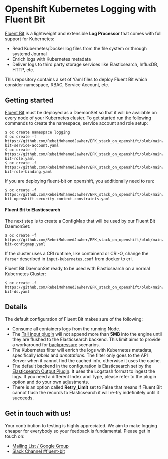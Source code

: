 # Openshift Kubernetes Logging with Fluent Bit



[Fluent Bit](http://fluentbit.io) is a lightweight and extensible __Log Processor__ that comes with full support for Kubernetes:

- Read Kubernetes/Docker log files from the file system or through systemd Journal
- Enrich logs with Kubernetes metadata
- Deliver logs to third party storage services like Elasticsearch, InfluxDB, HTTP, etc.

This repository contains a set of Yaml files to deploy Fluent Bit which consider namespace, RBAC, Service Account, etc.

## Getting started

[Fluent Bit](http://fluentbit.io) must be deployed as a DaemonSet so that it will be available on every node of your Kubernetes cluster. To get started run the following commands to create the namespace, service account and role setup:

```
$ oc create namespace logging
$ oc create -f https://github.com/RebeiMohamedJawher/EFK_stack_on_openshift/blob/main/fluent-bit-service-account.yaml
$ oc create -f https://github.com/RebeiMohamedJawher/EFK_stack_on_openshift/blob/main/fluent-bit-role.yaml
$ oc create -f https://github.com/RebeiMohamedJawher/EFK_stack_on_openshift/blob/main/fluent-bit-role-binding.yaml
```

If you are deploying fluent-bit on openshift, you additionally need to run:

```
$ oc create -f https://github.com/RebeiMohamedJawher/EFK_stack_on_openshift/blob/main/fluent-bit-openshift-security-context-constraints.yaml
```

#### Fluent Bit to Elasticsearch

The next step is to create a ConfigMap that will be used by our Fluent Bit DaemonSet:

```
$ oc create -f https://github.com/RebeiMohamedJawher/EFK_stack_on_openshift/blob/main/output/elasticsearch/fluent-bit-configmap.yaml
```

If the cluster uses a CRI runtime, like containerd or CRI-O, change the `Parser` described in `input-kubernetes.conf` from docker to cri.

Fluent Bit DaemonSet ready to be used with Elasticsearch on a normal Kubernetes Cluster:

```
$ oc create -f https://github.com/RebeiMohamedJawher/EFK_stack_on_openshift/blob/main/output/elasticsearch/fluent-bit-ds.yaml
```
## Details

The default configuration of Fluent Bit makes sure of the following:

- Consume all containers logs from the running Node.
- The [Tail input plugin](http://fluentbit.io/documentation/0.12/input/tail.html) will not append more than __5MB__  into the engine until they are flushed to the Elasticsearch backend. This limit aims to provide a workaround for [backpressure](http://fluentbit.io/documentation/0.13/configuration/backpressure.html) scenarios.
- The Kubernetes filter will enrich the logs with Kubernetes metadata, specifically _labels_ and _annotations_. The filter only goes to the API Server when it cannot find the cached info, otherwise it uses the cache.
- The default backend in the configuration is Elasticsearch set by the [Elasticsearch Output Plugin](http://fluentbit.io/documentation/0.13/output/elasticsearch.html). It uses the Logstash format to ingest the logs. If you need a different Index and Type, please refer to the plugin option and do your own adjustments.
- There is an option called __Retry_Limit__ set to False that means if Fluent Bit cannot flush the records to Elasticsearch it will re-try indefinitely until it succeeds.

## Get in touch with us!

Your contribution to testing is highly appreciated. We aim to make logging cheaper for everybody so your feedback is fundamental. Please get in touch on:

- [Mailing List / Google Group](https://groups.google.com/forum/#!forum/fluent-bit)
- [Slack Channel #fluent-bit](http://slack.fluentd.org)
